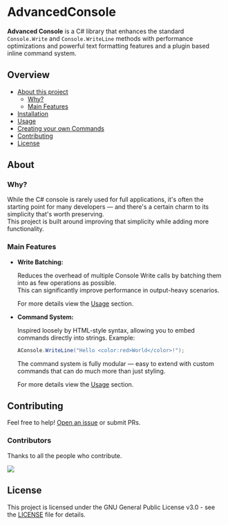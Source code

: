 # AdvancedConsole

**Advanced Console** is a C# library that enhances the standard `Console.Write` and `Console.WriteLine` methods with performance optimizations and powerful text formatting features and a plugin based inline command system.

## Overview

*   [About this project](#about)
    *   [Why?](#why)
    *   [Main Features](#main-features)
*   [Installation](#installation)
*   [Usage](#usage)
*   [Creating your own Commands](#dingus)
*   [Contributing](#contributing)
*   [License](#license)

## About

### Why?

While the C# console is rarely used for full applications, it's often the starting point for many developers — and there's a certain charm to its simplicity that's worth preserving.  
This project is built around improving that simplicity while adding more functionality.


### Main Features

*   **Write Batching:**  

    Reduces the overhead of multiple Console Write calls by batching them into as few operations as possible.  
    This can significantly improve performance in output-heavy scenarios.

    For more details view the [Usage](#usage) section.

*   **Command System:**  

    Inspired loosely by HTML-style syntax, allowing you to embed commands directly into strings. Example:  
    ```cs
    AConsole.WriteLine("Hello <color:red>World</color>!");
    ```  
    The command system is fully modular — easy to extend with custom commands that can do much more than just styling.

    For more details view the [Usage](#usage) section.

## Contributing

Feel free to help! [Open an issue](https://https://github.com/NineOfGaming/AdvancedConsole/issues/new) or submit PRs.

### Contributors
Thanks to all the people who contribute.

<a href="https://github.com/NineOfGaming/AdvancedConsole/graphs/contributors">
<img src="https://contrib.rocks/image?repo=NineOfGaming/AdvancedConsole" />
</a>

## License

This project is licensed under the GNU General Public License v3.0 - see the <a href="./LICENSE">LICENSE</a> file for details.
